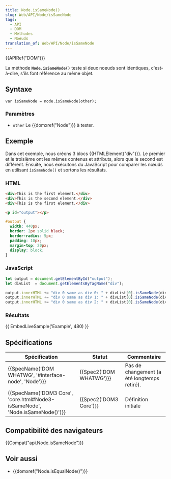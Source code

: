 ```yaml
---
title: Node.isSameNode()
slug: Web/API/Node/isSameNode
tags:
  - API
  - DOM
  - Méthodes
  - Noeuds
translation_of: Web/API/Node/isSameNode
---
```

{{APIRef("DOM")}}

La méthode **`Node.isSameNode()`** teste si deux noeuds sont identiques, c'est-à-dire, s'ils font référence au même objet.

## Syntaxe

    var isSameNode = node.isSameNode(other);

### Paramètres

- `other` Le {{domxref("Node")}} à tester.

## Exemple

Dans cet exemple, nous créons 3 blocs {{HTMLElement("div")}}. Le premier et le troisième ont les mêmes contenus et attributs, alors que le second est différent. Ensuite, nous exécutons du JavaScript pour comparer les nœuds en utilisant `isSameNode()` et sortons les résultats.

### HTML

```html
<div>This is the first element.</div>
<div>This is the second element.</div>
<div>This is the first element.</div>

<p id="output"></p>
```

```css hidden
#output {
  width: 440px;
  border: 2px solid black;
  border-radius: 5px;
  padding: 10px;
  margin-top: 20px;
  display: block;
}
```

### JavaScript

```js
let output = document.getElementById("output");
let divList  = document.getElementsByTagName("div");

output.innerHTML += "div 0 same as div 0: " + divList[0].isSameNode(divList[0]) + "<br/>";
output.innerHTML += "div 0 same as div 1: " + divList[0].isSameNode(divList[1]) + "<br/>";
output.innerHTML += "div 0 same as div 2: " + divList[0].isSameNode(divList[2]) + "<br/>";
```

### Résultats

{{ EmbedLiveSample('Example', 480) }}

## Spécifications

| Spécification                                                                                        | Statut                           | Commentaire                                 |
| ---------------------------------------------------------------------------------------------------- | -------------------------------- | ------------------------------------------- |
| {{SpecName('DOM WHATWG', '#interface-node', 'Node')}}                             | {{Spec2('DOM WHATWG')}} | Pas de changement (a été longtemps retiré). |
| {{SpecName('DOM3 Core', 'core.html#Node3-isSameNode', 'Node.isSameNode()')}} | {{Spec2('DOM3 Core')}}     | Définition initiale                         |

## Compatibilité des navigateurs

{{Compat("api.Node.isSameNode")}}

## Voir aussi

- {{domxref("Node.isEqualNode()")}}
